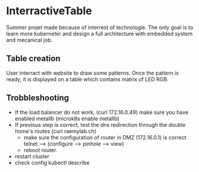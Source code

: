 # InterractiveTable
Summer projet made because of interrest of technologie. The only goal is to learn more kuberneter and design a full architecture with embedded system and mecanical job.

## Table creation
User interract with website to draw some patterns. Once the pattern is ready, it is displayed on a table which contains matrix of LED RGB.

## Trobbleshooting
- If the load balancer do not work, (curl 172.16.0.49) make sure you have enabled metallb (microk8s enable metallb)
- If previous step is correct, test the dns redirection through the double home's routes (curl raemylab.ch)
    - make sure the configuration of router in DMZ (172.16.0.1) is correct telnet --> (configure --> pinhole --> view)
    - reboot router.
- restart cluster
- check config kubectl describe <ressource>